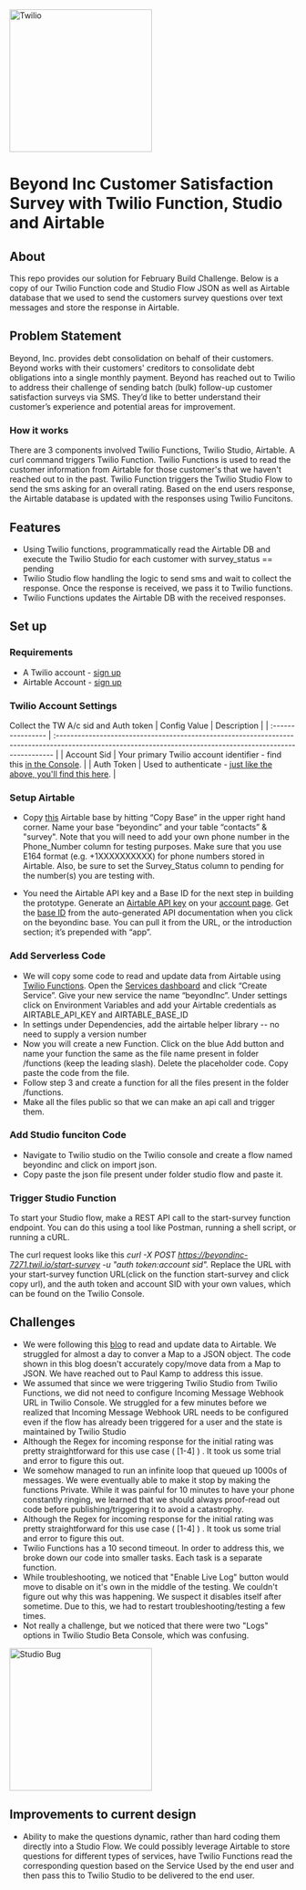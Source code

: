 <a  href="https://www.twilio.com">
<img  src="https://static0.twilio.com/marketing/bundles/marketing/img/logos/wordmark-red.svg"  alt="Twilio"  width="250"  />
</a>
 
# Beyond Inc Customer Satisfaction Survey with Twilio Function, Studio and Airtable


## About

This repo provides our solution for February Build Challenge. Below is a copy of our Twilio Function code and Studio Flow JSON as well as Airtable database that we used to send the customers survey questions over text messages and store the response in Airtable. 

## Problem Statement

Beyond, Inc. provides debt consolidation on behalf of their customers. Beyond works with their customers' creditors to consolidate debt obligations into a single monthly payment. Beyond has reached out to Twilio to address their challenge of sending batch (bulk) follow-up customer satisfaction surveys via SMS. They’d like to better understand their customer’s experience and potential areas for improvement.


### How it works

There are 3 components involved Twilio Functions, Twilio Studio, Airtable. 
A curl command triggers Twilio Function. Twilio Functions is used to read the customer information from Airtable for those customer's that we haven't reached out to in the past.  Twilio Function triggers the Twilio Studio Flow to send the sms asking for an overall rating. Based on the end users response, the Airtable database is updated with the responses using Twilio Funcitons.



## Features

- Using Twilio functions, programmatically read the Airtable DB and execute the Twilio Studio for each customer with survey_status == pending
- Twilio Studio flow handling the logic to send sms and wait to collect the response. Once the response is received, we pass it to Twilio functions.
- Twilio Functions updates the Airtable DB with the received responses.

## Set up



### Requirements

- A Twilio account - [sign up](https://www.twilio.com/try-twilio)
- Airtable Account - [sign up](https://airtable.com/signup)

### Twilio Account Settings

Collect the TW A/c sid and Auth token
| Config&nbsp;Value | Description                                                                                                                                                  |
| :---------------- | :----------------------------------------------------------------------------------------------------------------------------------------------------------- |
| Account&nbsp;Sid  | Your primary Twilio account identifier - find this [in the Console](https://www.twilio.com/console).                                                         |
| Auth&nbsp;Token   | Used to authenticate - [just like the above, you'll find this here](https://www.twilio.com/console).                                                         |

### Setup Airtable 

- Copy [this](https://airtable.com/shry8Lw3YDbl8652e/tbl8x4C5lqTHTBHU4/viwSlkekLmErSZHLV?blocks=hide) Airtable base by hitting “Copy Base” in the upper right hand corner. Name your base “beyondinc” and your table “contacts” & "survey". Note that you will need to add your own phone number in the Phone_Number column for testing purposes. Make sure that you use E164 format (e.g. +1XXXXXXXXXX) for phone numbers stored in Airtable. Also, be sure to set the Survey_Status column to pending for the number(s) you are testing with. 

- You need the Airtable API key and a Base ID for the next step in building the prototype. Generate an [Airtable API key](https://support.airtable.com/hc/en-us/articles/219046777-How-do-I-get-my-API-key-) on your [account page](https://airtable.com/account). Get the [base ID](https://airtable.com/api) from the auto-generated API documentation when you click on the beyondinc base. You can pull it from the URL, or the introduction section; it’s prepended with “app”.



### Add Serverless Code


-  We will copy some code to read and update data from Airtable using [Twilio Functions](https://www.twilio.com/console/functions/overview/services). Open the [Services dashboard](https://www.twilio.com/docs/runtime/functions) and click “Create Service”. Give your new service the name “beyondInc”. Under settings click on Environment Variables and add your Airtable credentials as AIRTABLE_API_KEY and AIRTABLE_BASE_ID
- In settings under Dependencies, add the airtable helper library -- no need to supply a version number
- Now you will create a new Function. Click on the blue Add button and name your function the same as the file name present in folder /functions (keep the leading slash). Delete the placeholder code. Copy paste the code from the file. 
- Follow step 3 and create a function for all the files present in the folder /functions. 
- Make all the files public so that we can make an api call and trigger them.

### Add Studio funciton Code

- Navigate to Twilio studio on the Twilio console and create a flow named beyondinc and click on import json.
- Copy paste the json file present under folder studio flow and paste it.

### Trigger Studio Function

To start your Studio flow, make a REST API call to the start-survey function endpoint. You can do this using a tool like Postman, running a shell script, or running a cURL.

The curl request looks like this 
<em> curl -X POST https://beyondinc-7271.twil.io/start-survey -u "auth token:account sid". </em> 
Replace the URL with your start-survey function URL(click on the function start-survey and click copy url), and the auth token and account SID with your own values, which can be found on the Twilio Console.

## Challenges

- We were following this [blog](https://www.twilio.com/blog/automated-vaccine-appointment-system-twilio-studio) to read and update data to Airtable. We struggled for almost a day to conver a Map to a JSON object. The code shown in this blog doesn't accurately copy/move data from a Map to JSON. We have reached out to Paul Kamp to address this issue.
- We assumed that since we were triggering Twilio Studio from Twilio Functions, we did not need to configure Incoming Message Webhook URL in Twilio Console. We struggled for a few minutes before we realized that Incoming Message Webhook URL needs to be configured even if the flow has already been triggered for a user and the state is maintained by Twilio Studio
- Although the Regex for incoming response for the initial rating was pretty straightforward for this use case ( [1-4] ) . It took us some trial and error to figure this out.
- We somehow managed to run an infinite loop that queued up 1000s of messages. We were eventually able to make it stop by making the functions Private. While it was painful for 10 minutes to have your phone constantly ringing, we learned that we should always proof-read out code before publishing/triggering it to avoid a catastrophy. 
- Although the Regex for incoming response for the initial rating was pretty straightforward for this use case ( [1-4] ) . It took us some trial and error to figure this out.
- Twilio Functions has a 10 second timeout. In order to address this, we broke down our code into smaller tasks. Each task is a separate function. 
- While troubleshooting, we noticed that "Enable Live Log" button would move to disable on it's own in the middle of the testing. We couldn't figure out why this was happening. We suspect it disables itself after sometime. Due to this, we had to restart troubleshooting/testing a few times. 
- Not really a challenge, but we noticed that there were two "Logs" options in Twilio Studio Beta Console, which was confusing. 

<a  href="https://code.hq.twilio.com/bdhami/beyond/blob/master/assets/studio-bug.png">
<img  src="https://code.hq.twilio.com/bdhami/beyond/blob/master/assets/studio-bug.png"  alt="Studio Bug"  width="250"  />
</a>


## Improvements to current design
- Ability to make the questions dynamic, rather than hard coding them directly into a Studio Flow. We could possibly leverage Airtable to store questions for different types of services, have Twilio Functions read the corresponding question based on the Service Used by the end user and then pass this to Twilio Studio to be delivered to the end user.
